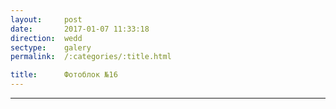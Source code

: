 ```yaml
---
layout:     post
date:       2017-01-07 11:33:18
direction:  wedd
sectype:    galery
permalink:  /:categories/:title.html

title:      Фотоблок №16
---
```

					
<section class="wedd_galery">                       
    <div id="fotoblock-16" class="owl-carousel owl-theme same_galery">
        <a href="#galery" class="item"><div class="img_inline" style="background-image: url(../images/wedd/16_1.jpg)"></div></a>
        <a href="#galery" class="item"><div class="img_inline" style="background-image: url(../images/wedd/16_2.jpg)"></div></a>
        <a href="#galery" class="item"><div class="img_inline" style="background-image: url(../images/wedd/16_3.jpg)"></div></a>
        <a href="#galery" class="item"><div class="img_inline" style="background-image: url(../images/wedd/16_4.jpg)"></div></a>
        <a href="#galery" class="item"><div class="img_inline" style="background-image: url(../images/wedd/16_5.jpg)"></div></a>
        <a href="#galery" class="item"><div class="img_inline" style="background-image: url(../images/wedd/16_6.jpg)"></div></a>
    </div>
    <div class="container">
        <hr class="style-wedd">
    </div>
</section>
